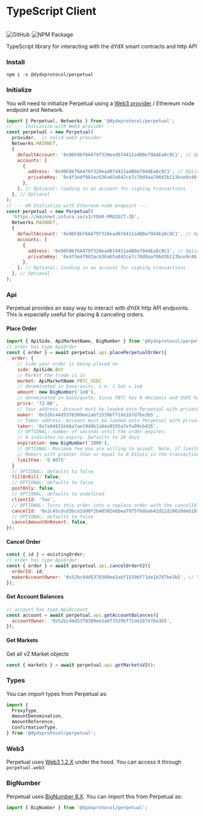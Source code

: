 # TypeScript Client

<br>
<div style="display:flex;">
  <a href='https://github.com/dydxprotocol/perpetual' style="text-decoration:none;">
    <img src='https://img.shields.io/badge/GitHub-dydxprotocol%2Fperpetual-lightgrey' alt='GitHub'/>
  </a>
  <br>
  <a href='https://www.npmjs.com/package/@dydxprotocol/perpetual' style="text-decoration:none;padding-left:5px;">
    <img src='https://img.shields.io/npm/v/@dydxprotocol/perpetual.svg' alt='NPM Package'/>
  </a>
</div>

TypeScript library for interacting with the dYdX smart contracts and http API

### Install

```
npm i -s @dydxprotocol/perpetual
```

### Initialize

You will need to initialize Perpetual using a [Web3 provider](https://web3js.readthedocs.io/en/v1.2.1/web3.html#providers) / Ethereum node endpoint and Network.

```javascript
import { Perpetual, Networks } from '@dydxprotocol/perpetual';
// --- Initialize with Web3 provider ---
const perpetual = new Perpetual(
  provider,  // Valid web3 provider
  Networks.MAINNET,
  {
    defaultAccount: '0x90F8bf6A479f320ead074411a4B0e7944Ea8c9C1', // Optional
    accounts: [
      {
        address: '0x90F8bf6A479f320ead074411a4B0e7944Ea8c9C1', // Optional
        privateKey: '0x4f3edf983ac636a65a842ce7c78d9aa706d3b113bce9c46f30d7d21715b23b1d',
      },
    ], // Optional: loading in an account for signing transactions
  }, // Optional
);
// --- OR Initialize with Ethereum node endpoint ---
const perpetual = new Perpetual(
  'https://mainnet.infura.io/v3/YOUR-PROJECT-ID',
  Networks.MAINNET,
  {
    defaultAccount: '0x90F8bf6A479f320ead074411a4B0e7944Ea8c9C1', // Optional - but needed if using Infura
    accounts: [
      {
        address: '0x90F8bf6A479f320ead074411a4B0e7944Ea8c9C1', // Optional
        privateKey: '0x4f3edf983ac636a65a842ce7c78d9aa706d3b113bce9c46f30d7d21715b23b1d',
      },
    ], // Optional: loading in an account for signing transactions
  }, // Optional
);
```

### Api
Perpetual provides an easy way to interact with dYdX http API endpoints. This is especially useful for placing & canceling orders.


#### Place Order
```javascript
import { ApiSide, ApiMarketName, BigNumber } from '@dydxprotocol/perpetual';
// order has type ApiOrder
const { order } = await perpetual.api.placePerpetualOrder({
  order: {
    // Side your order is being placed on
    side: ApiSide.BUY
    // Market the trade is in
    market: ApiMarketName.PBTC_USDC
    // denominated in base units. i.e. 1 Sat = 1e8
    amount: new BigNumber('1e8'),
    // denominated in base/quote. Since PBTC has 8 decimals and USDC have 6 decimals, USDC prices will appear with decimals
    price: '72.00',
    // Your address. Account must be loaded onto Perpetual with private key for signing
    maker: '0x52bc44d5378309ee2abf1539bf71de1b7d7be3b5',
    // Taker address. Account must be loaded onto Perpetual with private key for signing
    taker: '0x7a94831b66a7ae1948b1a94a9555a7efa99cb426',
    // OPTIONAL: number of seconds until the order expires.
    // 0 indicates no expiry. Defaults to 28 days
    expiration: new BigNumber('1000'),
    // OPTIONAL: Maximum fee you are willing to accept. Note, if limitFee is below calculated restriction and no exemption was given, the request will 400
    // Makers with greater than or equal to 0.01Sats in the transaction will will be paid 0.025% fees, otherwise they will pay no fee. Takers with greater than or equal to 0.01Sats in the transaction will pay 0.075% for PBTC-USDC transactions. For transactions below 0.01Sats they will pay 0.50% fees.
    limitFee: '0.0075'
  }
  // OPTIONAL: defaults to false
  fillOrKill: false,
  // OPTIONAL: defaults to false
  postOnly: false,
  // OPTIONAL: defaults to undefined
  clientId: 'foo',
  // OPTIONAL: Turns this order into a replace order with the cancelId being the replaced order
  cancelId: '0x2c45cdcd3bce2dd0f2b40502e6bea7975f6daa642d12d28620deb18736619fa2',
  // OPTIONAL: defaults to false
  cancelAmountOnRevert: false,
});
```

#### Cancel Order
```javascript
const { id } = existingOrder;
// order has type ApiOrder
const { order } = await perpetual.api.cancelOrderV2({
  orderId: id,
  makerAccountOwner: '0x52bc44d5378309ee2abf1539bf71de1b7d7be3b5', // Your address
});
```

#### Get Account Balances
```javascript
// account has type ApiAccount
const account = await perpetual.api.getAccountBalances({
  accountOwner: '0x52bc44d5378309ee2abf1539bf71de1b7d7be3b5',
});
```

#### Get Markets
Get all v2 Market objects

```javascript
const { markets } = await perpetual.api.getMarketsV2();
```

### Types
You can import types from Perpetual as:

```javascript
import {
  ProxyType,
  AmountDenomination,
  AmountReference,
  ConfirmationType,
} from '@dydxprotocol/perpetual';
```

### Web3
Perpetual uses [Web3 1.2.X](https://web3js.readthedocs.io) under the hood. You can access it through `perpetual.web3`

### BigNumber
Perpetual uses [BigNumber 8.X](http://mikemcl.github.io/bignumber.js/). You can import this from Perpetual as:

```javascript
import { BigNumber } from '@dydxprotocol/perpetual';
```